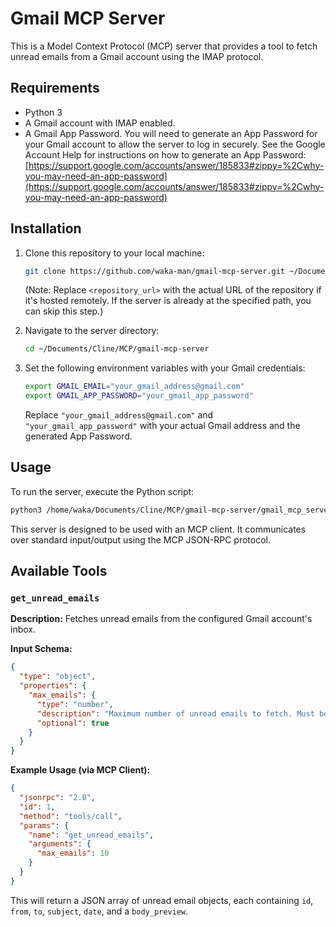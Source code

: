 # Gmail MCP Server

This is a Model Context Protocol (MCP) server that provides a tool to fetch unread emails from a Gmail account using the IMAP protocol.

## Requirements

*   Python 3
*   A Gmail account with IMAP enabled.
*   A Gmail App Password. You will need to generate an App Password for your Gmail account to allow the server to log in securely. See the Google Account Help for instructions on how to generate an App Password: [https://support.google.com/accounts/answer/185833#zippy=%2Cwhy-you-may-need-an-app-password](https://support.google.com/accounts/answer/185833#zippy=%2Cwhy-you-may-need-an-app-password)

## Installation

1.  Clone this repository to your local machine:
    ```bash
    git clone https://github.com/waka-man/gmail-mcp-server.git ~/Documents/Cline/MCP/gmail-mcp-server
    ```
    (Note: Replace `<repository_url>` with the actual URL of the repository if it's hosted remotely. If the server is already at the specified path, you can skip this step.)

2.  Navigate to the server directory:
    ```bash
    cd ~/Documents/Cline/MCP/gmail-mcp-server
    ```

3.  Set the following environment variables with your Gmail credentials:
    ```bash
    export GMAIL_EMAIL="your_gmail_address@gmail.com"
    export GMAIL_APP_PASSWORD="your_gmail_app_password"
    ```
    Replace `"your_gmail_address@gmail.com"` and `"your_gmail_app_password"` with your actual Gmail address and the generated App Password.

## Usage

To run the server, execute the Python script:

```bash
python3 /home/waka/Documents/Cline/MCP/gmail-mcp-server/gmail_mcp_server.py
```

This server is designed to be used with an MCP client. It communicates over standard input/output using the MCP JSON-RPC protocol.

## Available Tools

### `get_unread_emails`

**Description:** Fetches unread emails from the configured Gmail account's inbox.

**Input Schema:**

```json
{
  "type": "object",
  "properties": {
    "max_emails": {
      "type": "number",
      "description": "Maximum number of unread emails to fetch. Must be a non-negative integer.",
      "optional": true
    }
  }
}
```

**Example Usage (via MCP Client):**

```json
{
  "jsonrpc": "2.0",
  "id": 1,
  "method": "tools/call",
  "params": {
    "name": "get_unread_emails",
    "arguments": {
      "max_emails": 10
    }
  }
}
```

This will return a JSON array of unread email objects, each containing `id`, `from`, `to`, `subject`, `date`, and a `body_preview`.
